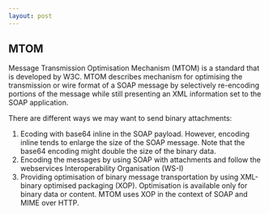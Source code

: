 ```yaml
---
layout: post
---
```


MTOM
----
Message Transmission Optimisation Mechanism (MTOM) is a standard that is developed by W3C. MTOM describes mechanism for optimising the transmission or wire format of a SOAP message by selectively re-encoding portions of the message while still presenting an XML information set to the SOAP application.

There are different ways we may want to send binary attachments:
1. Ecoding with base64 inline in the SOAP payload. However, encoding inline tends to enlarge the size of the SOAP message. Note that the base64 encoding might double the size of the binary data.
2. Encoding the messages by using SOAP with attachments and follow the webservices Interoperability Organisation (WS-I)
3. Providing optimisation of binary message transportation by using XML-binary optimised packaging (XOP). Optimisation is available only for binary data or content.  MTOM uses XOP in the context of SOAP and MIME over HTTP.

